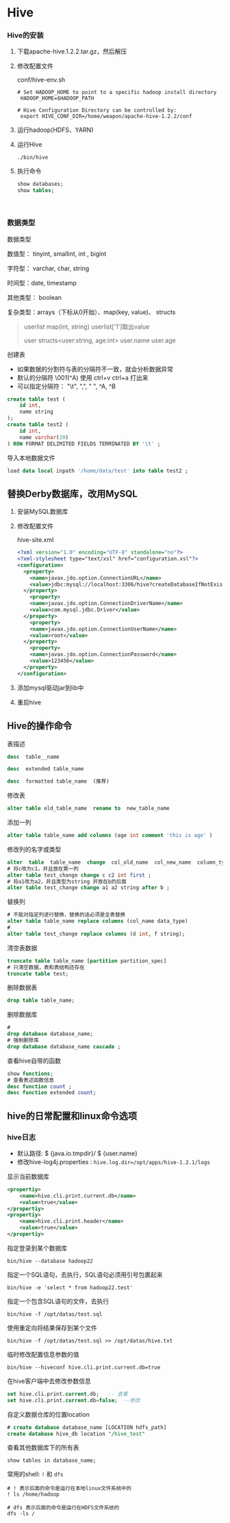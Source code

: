 # Hive

### Hive的安装

1. 下载apache-hive.1.2.2.tar.gz，然后解压

2. 修改配置文件

   conf/hive-env.sh

   ```shell
   # Set HADOOP_HOME to point to a specific hadoop install directory
    HADOOP_HOME=$HADOOP_PATH

   # Hive Configuration Directory can be controlled by:
    export HIVE_CONF_DIR=/home/weapon/apache-hive-1.2.2/conf
   ```

3. 运行hadoop(HDFS、YARN)

4. 运行Hive

   ```shell
   ./bin/hive  
   ```

5. 执行命令

   ```sql
   show databases;
   show tables;
   ```

   ​

### 数据类型

数据类型

数值型： tinyint, smallint, int , bigint  

字符型： varchar, char, string 

时间型：date, timestamp

其他类型： boolean

复杂类型：arrays（下标从0开始）、map(key, value)、 structs

> userlist map(int, string)  userlist['1']取出value
>
> user structs<user:string, age:int>   user.name  user.age 



创建表

+ 如果数据的分割符与表的分隔符不一致，就会分析数据异常
+ 默认的分隔符 \001(^A) 使用 ctrl+v ctrl+a 打出来
+ 可以指定分隔符： "\t", ",", " ", ^A, ^B

```sql
create table test (
	id int,
  	name string
);
create table test2 (
	id int,
  	name varchar(20)
) ROW FORMAT DELIMITED FIELDS TERMINATED BY '\t' ;
```



导入本地数据文件

```sql
load data local inpath '/home/data/test' into table test2 ; 
```



## 替换Derby数据库，改用MySQL

1. 安装MySQL数据库

2. 修改配置文件

   hive-site.xml

   ```xml
   <?xml version="1.0" encoding="UTF-8" standalone="no"?>
   <?xml-stylesheet type="text/xsl" href="configuration.xsl"?>
   <configuration>
     <property>
       <name>javax.jdo.option.ConnectionURL</name>
       <value>jdbc:mysql://localhost:3306/hive?createDatabaseIfNotExist=true&amp;useSSL=false</value>
     </property>
       <property>
       <name>javax.jdo.option.ConnectionDriverName</name>
       <value>com.mysql.jdbc.Driver</value>
     </property>
       <property>
       <name>javax.jdo.option.ConnectionUserName</name>
       <value>root</value>
     </property>
       <property>
       <name>javax.jdo.option.ConnectionPassword</name>
       <value>123456</value>
     </property>
   </configuration>
   ```



3. 添加mysql驱动jar到lib中
4. 重启hive





## Hive的操作命令

表描述

```sql
desc  table__name

desc  extended table_name

desc  formatted table_name  (推荐)

```



修改表

```sql
alter table old_table_name  rename to  new_table_name
```



添加一列

```sql
alter table table_name add columns (age int comment 'this is age' )
```



修改列的名字或类型

```sql
alter  table  table_name  change  col_old_name  col_new_name  column_type
# 将c改为c1，并且放在第一列
alter table test_change change c c2 int first ;
# 将a1改为a2，并且类型为string 并放在b的后面
alter table test_change change a1 a2 string after b ;
```

替换列

```sql
# 不能对指定列进行替换，替换的话必须是全表替换
alter table table_name replace columns (col_name data_type)
# 
alter table test_change replace columns (d int, f string);

```

清空表数据

```sql
truncate table table_name [partition partition_spec]
# 只清空数据，表和表结构还存在
truncate table test;
```

删除数据表

```sql
drop table table_name;
```

删除数据库

```sql
#
drop database database_name; 
# 强制删除库
drop database database_name cascade ;
```

查看hive自带的函数

```sql
show functions;
# 查看表述函数信息
desc function count ;
desc function extended count;  
```



## hive的日常配置和linux命令选项

### hive日志

+ 默认路径: &#36; {java.io.tmpdir}/ &#36; {user.name}
+ 修改hive-log4j.properties : `hive.log.dir=/opt/apps/hive-1.2.1/logs`



显示当前数据库

```xml
<propertiy>
	<name>hive.cli.print.current.db</name>
  	<value>true</value>
</propertiy>
<propertiy>
	<name>hive.cli.print.header</name>
  	<value>true</value>
</propertiy>
```

 

指定登录到某个数据库

```shell
bin/hive --database hadoop22
```



指定一个SQL语句，去执行，SQL语句必须用引号包裹起来

```shell
bin/hive -e 'select * from hadoop22.test' 
```



指定一个包含SQL语句的文件，去执行

```shell
bin/hive -f /opt/datas/test.sql 
```



使用重定向将结果保存到某个文件

```shell
bin/hive -f /opt/datas/test.sql >> /opt/datas/hive.txt
```



临时修改配置信息参数的值

```shell
bin/hive --hiveconf hive.cli.print.current.db=true 
```



在hive客户端中去修改参数信息

```sql
set hive.cli.print.current.db;   -- 查看
set hive.cli.print.current.db=false;  --修改
```



自定义数据仓库的位置location

```sql
# create database database_name [LOCATION hdfs_path]
create database hive_db location "/hive_test"
```



查看其他数据库下的所有表

``show tables in database_name;``



常用的shell:  `!` 和 `dfs`

```shell
# ! 表示后面的命令是运行在本地linux文件系统中的
! ls /home/hadoop

# dfs 表示后面的命令是运行在HDFS文件系统的
dfs -ls /

```























































